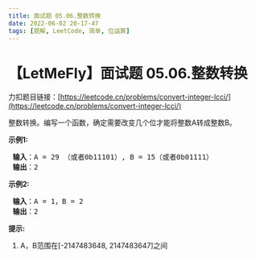 ```yaml
---
title: 面试题 05.06.整数转换
date: 2022-06-02 20-17-47
tags: [题解, LeetCode, 简单, 位运算]
---
```


# 【LetMeFly】面试题 05.06.整数转换

力扣题目链接：[https://leetcode.cn/problems/convert-integer-lcci/](https://leetcode.cn/problems/convert-integer-lcci/)

<p>整数转换。编写一个函数，确定需要改变几个位才能将整数A转成整数B。</p>

<p> <strong>示例1:</strong></p>

<pre>
<strong> 输入</strong>：A = 29 （或者0b11101）, B = 15（或者0b01111）
<strong> 输出</strong>：2
</pre>

<p> <strong>示例2:</strong></p>

<pre>
<strong> 输入</strong>：A = 1，B = 2
<strong> 输出</strong>：2
</pre>

<p> <strong>提示:</strong></p>

<ol>
<li>A，B范围在[-2147483648, 2147483647]之间</li>
</ol>


    